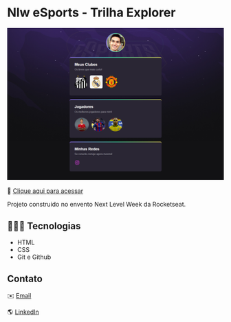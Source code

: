 # Nlw eSports - Trilha Explorer


![preview](./.github/preview.png)

🔗 [Clique aqui para acessar](https://leonardocandado.github.io/Nlw/)

Projeto construido no envento Next Level Week da Rocketseat. 


## 🧑🏽‍💻 Tecnologias
- HTML
- CSS
- Git e Github

## Contato

✉️ [Email](candadoleo@gmail.com)

🌎 [LinkedIn](https://www.linkedin.com/in/leonardo-candado-cea-53883417b/)
